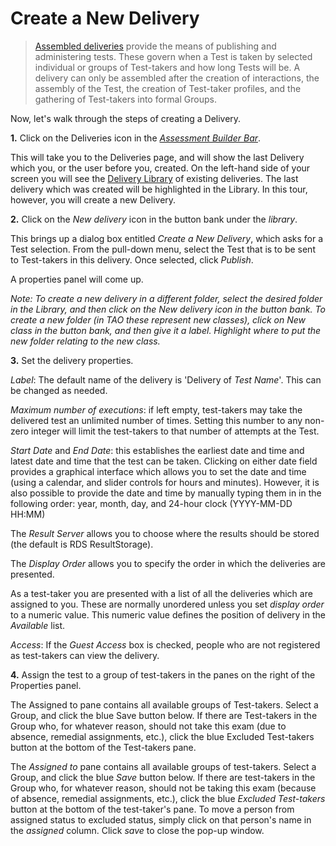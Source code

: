 <!--
created_at: 2016-12-15
authors:         
    - "Catherine Pease"
--> 

# Create a New Delivery

>[Assembled deliveries](../deliveries/what-is-a-delivery.md) provide the means of publishing and administering tests. These govern when a Test is taken by selected individual or groups of Test-takers and how long Tests will be. A delivery can only be assembled after the creation of interactions, the assembly of the Test, the creation of Test-taker profiles, and the gathering of Test-takers into formal Groups.

Now, let's walk through the steps of creating a Delivery.

**1.** Click on the Deliveries icon in the *[Assessment Builder Bar](../appendix/glossary.md#assessment-builder-bar)*. 

This will take you to the Deliveries page, and will show the last Delivery which you, or the user before you, created. On the left-hand side of your screen you will see the [Delivery Library](../appendix/glossary.md#delivery-library) of existing deliveries. The last delivery which was created will be highlighted in the Library. In this tour, however, you will create a new Delivery.

**2.**  Click on the *New delivery* icon in the button bank under the *library*.

This brings up a dialog box entitled *Create a New Delivery*, which asks for a Test selection. From the pull-down menu, select the Test that is to be sent to Test-takers in this delivery. Once selected, click *Publish*. 

<!-- Missing Screenshot: Creating a Delivery -->

A properties panel will come up.

*Note: To create a new delivery in a different folder, select the desired folder in the Library, and then click on the New delivery icon in the button bank. To create a new folder (in TAO these represent new classes), click on New class in the button bank, and then give it a label. Highlight where to put the new folder relating to the new class.*

**3.** Set the delivery properties. 

*Label*: The default name of the delivery is 'Delivery of *Test Name*'. This can be changed as needed. 

*Maximum number of executions*: if left empty, test-takers may take the delivered test an unlimited number of times. Setting this number to any non-zero integer will limit the test-takers to that number of attempts at the Test.

*Start Date* and *End Date*: this establishes the earliest date and time and latest date and time that the test can be taken. Clicking on either date field provides a graphical interface which allows you to set the date and time (using a calendar, and slider controls for hours and minutes). However, it is also possible to provide the date and time by manually typing them in in the following order: year, month, day, and 24-hour clock (YYYY-MM-DD HH:MM)

The *Result Server* allows you to choose where the results should be stored (the default is RDS ResultStorage).

The *Display Order* allows you to specify the order in which the deliveries are presented.

As a test-taker you are presented with a list of all the deliveries which are assigned to you. These are normally unordered unless you set *display order* to a numeric value. This numeric value defines the position of delivery in the *Available* list.

*Access*: If the *Guest Access* box is checked, people who are not registered as test-takers can view the delivery.

**4.** Assign the test to a group of test-takers in the panes on the right of the Properties panel.

The Assigned to pane contains all available groups of Test-takers. Select a Group, and click the blue Save button below. If there are Test-takers in the Group who, for whatever reason, should not take this exam (due to absence, remedial assignments, etc.), click the blue Excluded Test-takers button at the bottom of the Test-takers pane.

The *Assigned to* pane contains all available groups of test-takers. Select a Group, and click the blue *Save* button below. If there are test-takers in the Group who, for whatever reason, should not be taking this exam (because of absence, remedial assignments, etc.), click the blue *Excluded Test-takers* button at the bottom of the test-taker's pane. To move a person from assigned status to excluded status, simply click on that person's name in the *assigned* column. Click *save* to close the pop-up window.
